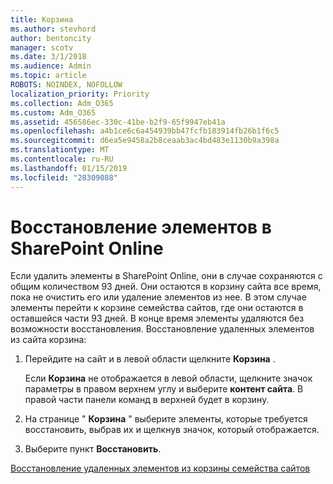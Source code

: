 ```yaml
---
title: Корзина
ms.author: stevhord
author: bentoncity
manager: scotv
ms.date: 3/1/2018
ms.audience: Admin
ms.topic: article
ROBOTS: NOINDEX, NOFOLLOW
localization_priority: Priority
ms.collection: Adm_O365
ms.custom: Adm_O365
ms.assetid: 456586ec-330c-41be-b2f9-65f9947eb41a
ms.openlocfilehash: a4b1ce6c6a454939bb47fcfb183914fb26b1f6c5
ms.sourcegitcommit: d6ea5e9458a2b8ceaab3ac4bd483e1130b9a398a
ms.translationtype: MT
ms.contentlocale: ru-RU
ms.lasthandoff: 01/15/2019
ms.locfileid: "28309088"
---
```

# <a name="restore-items-in-sharepoint-online"></a>Восстановление элементов в SharePoint Online

Если удалить элементы в SharePoint Online, они в случае сохраняются с общим количеством 93 дней. Они остаются в корзину сайта все время, пока не очистить его или удаление элементов из нее. В этом случае элементы перейти к корзине семейства сайтов, где они остаются в оставшейся части 93 дней. В конце время элементы удаляются без возможности восстановления. Восстановление удаленных элементов из сайта корзина:
  
1. Перейдите на сайт и в левой области щелкните **Корзина** . 
    
    Если **Корзина** не отображается в левой области, щелкните значок параметры в правом верхнем углу и выберите **контент сайта**. В правой части панели команд в верхней будет в корзину.
    
2. На странице " **Корзина** " выберите элементы, которые требуется восстановить, выбрав их и щелкнув значок, который отображается. 
    
3. Выберите пункт **Восстановить**.
    
[Восстановление удаленных элементов из корзины семейства сайтов](https://go.microsoft.com/fwlink/?linkid=866439)
  

